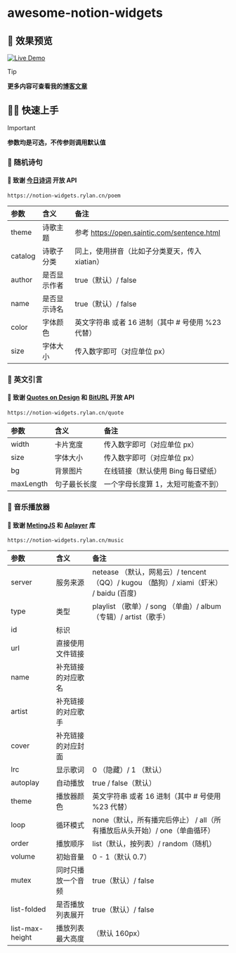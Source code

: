 # awesome-notion-widgets

## 🌷 效果预览

[![Live Demo](https://img.shields.io/badge/Live%20Demo-点击查看-lightseagreen?style=for-the-badge&logo=vercel)](https://notion-widgets.rylan.cn/)

> [!Tip]  
> **更多内容可查看我的[博客文章](https://rylan.cn/article/notion-widgets)**

## 🧙🏻 快速上手

> [!Important]  
> **参数均是可选，不传参则调用默认值**

### 🔮 随机诗句

#### 🎁 致谢 [今日诗词](https://www.jinrishici.com/) 开放 API

```
https://notion-widgets.rylan.cn/poem
```

| 参数    | 含义         | 备注                                              |
| :------ | :----------- | :------------------------------------------------ |
| theme   | 诗歌主题     | 参考 https://open.saintic.com/sentence.html       |
| catalog | 诗歌子分类   | 同上，使用拼音（比如子分类夏天，传入 xiatian）    |
| author  | 是否显示作者 | true（默认）/ false                               |
| name    | 是否显示诗名 | true（默认）/ false                               |
| color   | 字体颜色     | 英文字符串 或者 16 进制（其中 # 号使用 %23 代替） |
| size    | 字体大小     | 传入数字即可（对应单位 px）                       |

### 🔮 英文引言

#### 🎁 致谢 [Quotes on Design](https://quotesondesign.com/) 和 [BitURL](https://biturl.top/) 开放 API

```
https://notion-widgets.rylan.cn/quote
```

| 参数      | 含义         | 备注                               |
| :-------- | :----------- | :--------------------------------- |
| width     | 卡片宽度     | 传入数字即可（对应单位 px）        |
| size      | 字体大小     | 传入数字即可（对应单位 px）        |
| bg        | 背景图片     | 在线链接（默认使用 Bing 每日壁纸） |
| maxLength | 句子最长长度 | 一个字母长度算 1，太短可能查不到） |

### 🔮 音乐播放器

#### 🎁 致谢 [MetingJS](https://github.com/xizeyoupan/Meting-API/) 和 [Aplayer](https://github.com/DIYgod/APlayer) 库

```
https://notion-widgets.rylan.cn/music
```

| 参数            | 含义               | 备注                                                                                   |
| :-------------- | :----------------- | :------------------------------------------------------------------------------------- |
| server          | 服务来源           | netease （默认，网易云）/ tencent （QQ）/ kugou （酷狗）/ xiami（虾米） / baidu (百度) |
| type            | 类型               | playlist （歌单）/ song （单曲）/ album（专辑）/ artist（歌手）                        |
| id              | 标识               |                                                                                        |
| url             | 直接使用文件链接   |                                                                                        |
| name            | 补充链接的对应歌名 |                                                                                        |
| artist          | 补充链接的对应歌手 |                                                                                        |
| cover           | 补充链接的对应封面 |                                                                                        |
| lrc             | 显示歌词           | 0 （隐藏）/ 1 （默认）                                                                 |
| autoplay        | 自动播放           | true / false（默认）                                                                   |
| theme           | 播放器颜色         | 英文字符串 或者 16 进制（其中 # 号使用 %23 代替）                                      |
| loop            | 循环模式           | none（默认，所有播完后停止） / all（所有播放后从头开始）/ one（单曲循环）              |
| order           | 播放顺序           | list（默认，按列表）/ random（随机）                                                   |
| volume          | 初始音量           | 0 - 1（默认 0.7）                                                                      |
| mutex           | 同时只播放一个音频 | true（默认）/ false                                                                    |
| list-folded     | 是否播放列表展开   | true（默认）/ false                                                                    |
| list-max-height | 播放列表最大高度   | （默认 160px）                                                                         |
